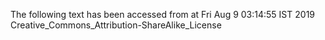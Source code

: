 The following text has been accessed from at Fri Aug 9 03:14:55 IST 2019
Creative_Commons_Attribution-ShareAlike_License
